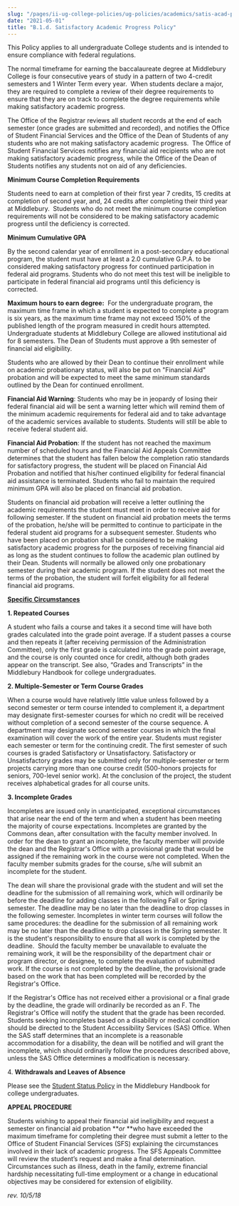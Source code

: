 ```yaml
---
slug: "/pages/ii-ug-college-policies/ug-policies/academics/satis-acad-prog"
date: "2021-05-01"
title: "B.1.d. Satisfactory Academic Progress Policy"
---
```


<span>This Policy applies to all undergraduate College students and is intended to ensure compliance with federal regulations.</span>

The normal timeframe for earning the baccalaureate degree at Middlebury College is four consecutive years of study in a pattern of two 4-credit semesters and 1 Winter Term every year.  When students declare a major, they are required to complete a review of their degree requirements to ensure that they are on track to complete the degree requirements while making satisfactory academic progress.

The Office of the Registrar reviews all student records at the end of each semester (once grades are submitted and recorded), and notifies the Office of Student Financial Services and the Office of the Dean of Students of any students who are not making satisfactory academic progress.  The Office of Student Financial Services notifies any financial aid recipients who are not making satisfactory academic progress, while the Office of the Dean of Students notifies any students not on aid of any deficiencies.

**Minimum Course Completion Requirements**

Students need to earn at completion of their first year 7 credits, 15 credits at completion of second year, and, 24 credits after completing their third year at Middlebury.  Students who do not meet the minimum course completion requirements will not be considered to be making satisfactory academic progress until the deficiency is corrected.

**Minimum Cumulative GPA**

By the second calendar year of enrollment in a post-secondary educational program, the student must have at least a 2.0 cumulative G.P.A. to be considered making satisfactory progress for continued participation in federal aid programs. Students who do not meet this test will be ineligible to participate in federal financial aid programs until this deficiency is corrected.

**Maximum hours to earn degree:**  For the undergraduate program, the maximum time frame in which a student is expected to complete a program is six years, as the maximum time frame may not exceed 150% of the published length of the program measured in credit hours attempted. Undergraduate students at Middlebury College are allowed institutional aid for 8 semesters. The Dean of Students must approve a 9th semester of financial aid eligibility.

Students who are allowed by their Dean to continue their enrollment while on academic probationary status, will also be put on "Financial Aid" probation and will be expected to meet the same minimum standards outlined by the Dean for continued enrollment.

**Financial Aid Warning**: Students who may be in jeopardy of losing their federal financial aid will be sent a warning letter which will remind them of the minimum academic requirements for federal aid and to take advantage of the academic services available to students. Students will still be able to receive federal student aid.

**Financial Aid Probation**: If the student has not reached the maximum number of scheduled hours and the Financial Aid Appeals Committee determines that the student has fallen below the completion ratio standards for satisfactory progress, the student will be placed on Financial Aid Probation and notified that his/her continued eligibility for federal financial aid assistance is terminated. Students who fail to maintain the required minimum GPA will also be placed on financial aid probation.

Students on financial aid probation will receive a letter outlining the academic requirements the student must meet in order to receive aid for following semester. If the student on financial aid probation meets the terms of the probation, he/she will be permitted to continue to participate in the federal student aid programs for a subsequent semester. Students who have been placed on probation shall be considered to be making satisfactory academic progress for the purposes of receiving financial aid as long as the student continues to follow the academic plan outlined by their Dean. Students will normally be allowed only one probationary semester during their academic program. If the student does not meet the terms of the probation, the student will forfeit eligibility for all federal financial aid programs.

**<span style="text-decoration:underline">Specific Circumstances</span>**

**1\. Repeated Courses**

A student who fails a course and takes it a second time will have both grades calculated into the grade point average. If a student passes a course and then repeats it (after receiving permission of the Administration Committee), only the first grade is calculated into the grade point average, and the course is only counted once for credit, although both grades appear on the transcript. See also, “Grades and Transcripts” in the Middlebury Handbook for college undergraduates.

**2\. Multiple-Semester or Term Course Grades**

When a course would have relatively little value unless followed by a second semester or term course intended to complement it, a department may designate first-semester courses for which no credit will be received without completion of a second semester of the course sequence. A department may designate second semester courses in which the final examination will cover the work of the entire year. Students must register each semester or term for the continuing credit. The first semester of such courses is graded Satisfactory or Unsatisfactory. Satisfactory or Unsatisfactory grades may be submitted only for multiple-semester or term projects carrying more than one course credit (500-honors projects for seniors, 700-level senior work). At the conclusion of the project, the student receives alphabetical grades for all course units.

**3\. Incomplete Grades**

Incompletes are issued only in unanticipated, exceptional circumstances that arise near the end of the term and when a student has been meeting the majority of course expectations. Incompletes are granted by the Commons dean, after consultation with the faculty member involved. In order for the dean to grant an incomplete, the faculty member will provide the dean and the Registrar's Office with a provisional grade that would be assigned if the remaining work in the course were not completed. When the faculty member submits grades for the course, s/he will submit an incomplete for the student.

The dean will share the provisional grade with the student and will set the deadline for the submission of all remaining work, which will ordinarily be before the deadline for adding classes in the following Fall or Spring semester. The deadline may be no later than the deadline to drop classes in the following semester. Incompletes in winter term courses will follow the same procedures: the deadline for the submission of all remaining work may be no later than the deadline to drop classes in the Spring semester. It is the student's responsibility to ensure that all work is completed by the deadline.  Should the faculty member be unavailable to evaluate the remaining work, it will be the responsibility of the department chair or program director, or designee, to complete the evaluation of submitted work. If the course is not completed by the deadline, the provisional grade based on the work that has been completed will be recorded by the Registrar's Office.

If the Registrar's Office has not received either a provisional or a final grade by the deadline, the grade will ordinarily be recorded as an F. The Registrar's Office will notify the student that the grade has been recorded. Students seeking incompletes based on a disability or medical condition should be directed to the Student Accessibility Services (SAS) Office. When the SAS staff determines that an incomplete is a reasonable accommodation for a disability, the dean will be notified and will grant the incomplete, which should ordinarily follow the procedures described above, unless the SAS Office determines a modification is necessary.

4\. **Withdrawals and Leaves of Absence**

Please see the [Student Status Policy](/pages/ii-ug-college-policies/ug-policies/academics/student-status) in the Middlebury Handbook for college undergraduates.

**APPEAL PROCEDURE**

Students wishing to appeal their financial aid ineligibility and request a semester on financial aid probation **_or_ **who have exceeded the maximum timeframe for completing their degree must submit a letter to the Office of Student Financial Services (SFS) explaining the circumstances involved in their lack of academic progress. The SFS Appeals Committee will review the student’s request and make a final determination. Circumstances such as illness, death in the family, extreme financial hardship necessitating full-time employment or a change in educational objectives may be considered for extension of eligibility.

_rev. 10/5/18_
